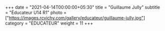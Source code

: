 +++
date = "2021-04-14T00:00:00+05:30"
title = "Guillaume Jully"
subtitle = "Éducateur U14 R1"
photo = ["https://images.rcvichy.com/gallery/educateur/guillaume-jully.jpg"]
category = "EDUCATEUR"
weight = 11
+++ 

